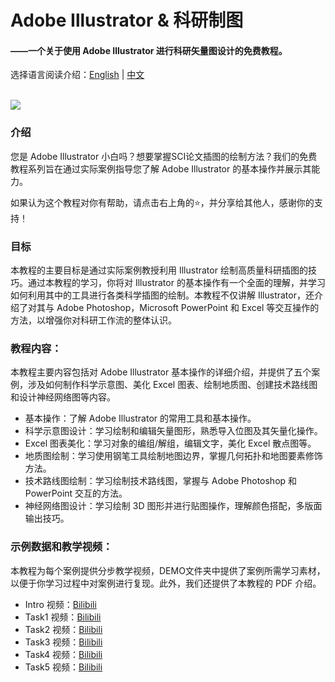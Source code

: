 # Adobe Illustrator & 科研制图
#### ——一个关于使用 Adobe Illustrator 进行科研矢量图设计的免费教程。

选择语言阅读介绍：[English](README_en.md) | [中文](README_zh.md)<br><br>

![](https://dunazo.oss-cn-beijing.aliyuncs.com/blog/Adobe%20Illustrator.jpg)

### 介绍
您是 Adobe Illustrator 小白吗？想要掌握SCI论文插图的绘制方法？我们的免费教程系列旨在通过实际案例指导您了解 Adobe Illustrator 的基本操作并展示其能力。

如果认为这个教程对你有帮助，请点击右上角的⭐，并分享给其他人，感谢你的支持！

### 目标
本教程的主要目标是通过实际案例教授利用 Illustrator 绘制高质量科研插图的技巧。通过本教程的学习，你将对 Illustrator 的基本操作有一个全面的理解，并学习如何利用其中的工具进行各类科学插图的绘制。本教程不仅讲解 Illustrator，还介绍了对其与 Adobe Photoshop，Microsoft PowerPoint 和 Excel 等交互操作的方法，以增强你对科研工作流的整体认识。

### 教程内容：
本教程主要内容包括对 Adobe Illustrator 基本操作的详细介绍，并提供了五个案例，涉及如何制作科学示意图、美化 Excel 图表、绘制地质图、创建技术路线图和设计神经网络图等内容。

- 基本操作：了解 Adobe Illustrator 的常用工具和基本操作。
- 科学示意图设计：学习绘制和编辑矢量图形，熟悉导入位图及其矢量化操作。
- Excel 图表美化：学习对象的编组/解组，编辑文字，美化 Excel 散点图等。
- 地质图绘制：学习使用钢笔工具绘制地图边界，掌握几何拓扑和地图要素修饰方法。
- 技术路线图绘制：学习绘制技术路线图，掌握与 Adobe Photoshop 和 PowerPoint 交互的方法。
- 神经网络图设计：学习绘制 3D 图形并进行贴图操作，理解颜色搭配，多版面输出技巧。

### 示例数据和教学视频：
本教程为每个案例提供分步教学视频，DEMO文件夹中提供了案例所需学习素材，以便于你学习过程中对案例进行复现。此外，我们还提供了本教程的 PDF 介绍。

- Intro 视频：[Bilibili](https://www.bilibili.com/video/BV1Hf421d7Zk/) 
- Task1 视频：[Bilibili](https://www.bilibili.com/video/BV15r421w7JB/) 
- Task2 视频：[Bilibili](https://www.bilibili.com/video/BV1Am421N7pV/) 
- Task3 视频：[Bilibili](https://www.bilibili.com/video/BV1LZ421W7A2/) 
- Task4 视频：[Bilibili](https://www.bilibili.com/video/BV13m421T7ti/) 
- Task5 视频：[Bilibili](https://www.bilibili.com/video/BV18n4y1R7bV/) 